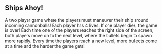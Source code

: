 ## Ships Ahoy!
 A two player game where the players must maneuver their ship
around incoming cannonballs! Each player has 4 lives. If one player dies, the game is over! Each time one of the players reaches the right side of the screen, both players move on to the next level, where the bullets begin to spawn more rapidly. Every time the players reach a new level, more bullects come at a time and the harder the game gets!
